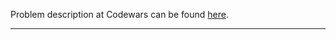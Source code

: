 Problem description at Codewars can be found
[here](https://www.codewars.com/kata/55a14f75ceda999ced000048/train/python).

-------------


